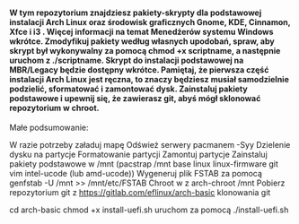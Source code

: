 #### W tym repozytorium znajdziesz pakiety-skrypty dla podstawowej instalacji Arch Linux oraz środowisk graficznych Gnome, KDE, Cinnamon, Xfce i i3 . Więcej informacji na temat Menedżerów systemu Windows wkrótce. Zmodyfikuj pakiety według własnych upodobań, spraw, aby skrypt był wykonywalny za pomocą chmod +x scriptname, a następnie uruchom z ./scriptname. Skrypt do instalacji podstawowej na MBR/Legacy będzie dostępny wkrótce. Pamiętaj, że pierwsza część instalacji Arch Linux jest ręczna, to znaczy będziesz musiał samodzielnie podzielić, sformatować i zamontować dysk. Zainstaluj pakiety podstawowe i upewnij się, że zawierasz git, abyś mógł sklonować repozytorium w chroot.

Małe podsumowanie:

W razie potrzeby załaduj mapę
Odśwież serwery pacmanem -Syy
Dzielenie dysku na partycje
Formatowanie partycji
Zamontuj partycje
Zainstaluj pakiety podstawowe w /mnt (pacstrap /mnt base linux linux-firmware git vim intel-ucode (lub amd-ucode))
Wygeneruj plik FSTAB za pomocą genfstab -U /mnt >> /mnt/etc/FSTAB
Chroot w z arch-chroot /mnt
Pobierz repozytorium git z https://gitlab.com/eflinux/arch-basic klonowania git

cd arch-basic
chmod +x install-uefi.sh
uruchom za pomocą ./install-uefi.sh
